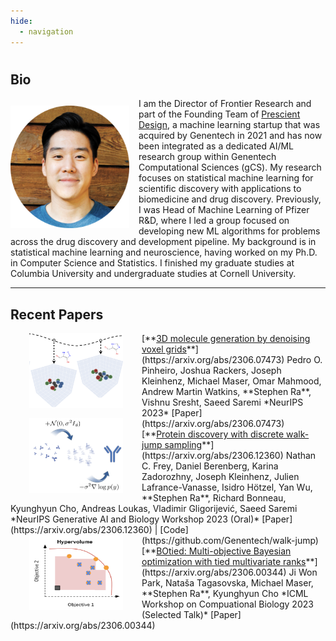 ```yaml
---
hide:
  - navigation
---
```



#

## Bio

<style>
img {
  display: block;
  margin-left: auto;
  margin-right: auto;
  float: left;
}
</style>

<img src="../img/profile.png" alt="profile" style="width:190px;height:196px; margin-top:12px; margin-right:15px;" />


<!-- <div style="text-align:left; vertical-align: left; padding:0px 220px;"> -->
I am the Director of Frontier Research and part of the Founding Team of [Prescient Design](https://www.gene.com/prescient), a machine learning startup that was acquired by Genentech in 2021 and has now been integrated as a dedicated AI/ML research group within Genentech Computational Sciences (gCS). My research focuses on statistical machine learning for scientific discovery with applications to biomedicine and drug discovery. Previously, I was Head of Machine Learning of Pfizer R&D, where I led a group focused on developing new ML algorithms for problems across the drug discovery and development pipeline. My background is in statistical machine learning and neuroscience, having worked on my Ph.D. in Computer Science and Statistics. I finished my graduate studies at Columbia University and undergraduate studies at Cornell University.
<!-- </div> -->

----

## Recent Papers

<img src="../img/voxmol.png" style="height:120px; width:150px; margin-left:30px; margin-right:30px;">
[**<ins>3D molecule generation by denoising voxel grids</ins>**](https://arxiv.org/abs/2306.07473)  
Pedro O. Pinheiro, Joshua Rackers, Joseph Kleinhenz, Michael Maser, Omar Mahmood, Andrew Martin Watkins, **Stephen Ra**, Vishnu Sresht, Saeed Saremi  
*NeurIPS 2023*  
[Paper](https://arxiv.org/abs/2306.07473)

<img src="../img/dwjs.png" style="height:120px; width:150px; margin-left:30px; margin-right:30px;">
[**<ins>Protein discovery with discrete walk-jump sampling</ins>**](https://arxiv.org/abs/2306.12360)  
Nathan C. Frey, Daniel Berenberg, Karina Zadorozhny, Joseph Kleinhenz, Julien Lafrance-Vanasse, Isidro Hötzel, Yan Wu, **Stephen Ra**, Richard  Bonneau, Kyunghyun Cho, Andreas Loukas, Vladimir Gligorijević, Saeed Saremi  
*NeurIPS Generative AI and Biology Workshop 2023 (Oral)*  
[Paper](https://arxiv.org/abs/2306.12360) | [Code](https://github.com/Genentech/walk-jump)  

<img src="../img/ehvi.png" style="height:120px; width:150px; margin-left:30px; margin-right:30px;">
[**<ins>BOtied: Multi-objective Bayesian optimization with tied multivariate ranks</ins>**](https://arxiv.org/abs/2306.00344)  
Ji Won Park, Nataša Tagasovska, Michael Maser, **Stephen Ra**, Kyunghyun Cho  
*ICML Workshop on Compuational Biology 2023 (Selected Talk)*  
[Paper](https://arxiv.org/abs/2306.00344)  